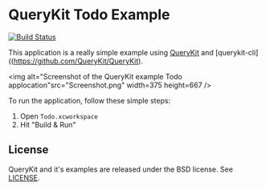 QueryKit Todo Example
=====================

[![Build Status](http://img.shields.io/travis/QueryKit/TodoExample/master.svg?style=flat)](https://travis-ci.org/QueryKit/TodoExample)

This application is a really simple example using
[QueryKit](https://github.com/QueryKit/QueryKit) and
[querykit-cli]((https://github.com/QueryKit/QueryKit).

<img alt="Screenshot of the QueryKit example Todo applocation"src="Screenshot.png" width=375 height=667 />

To run the application, follow these simple steps:

1. Open `Todo.xcworkspace`
2. Hit "Build & Run"

## License

QueryKit and it's examples are released under the BSD license. See [LICENSE](LICENSE).

